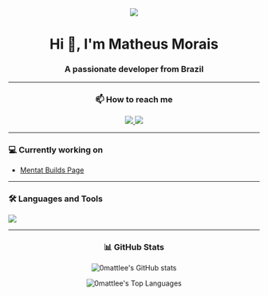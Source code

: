 <div align="center">
  <img src="https://i.imgur.com/FKLb92H.png" />
</div>

<div align="center">
  <h1>Hi 👋, I'm Matheus Morais</h1>
  <h3>A passionate developer from Brazil</h3>
</div>

---

<div align="center">
  <h3>📫 How to reach me</h3>
  <a href="https://x.com/00mattlee" target="_blank">
    <img src="https://img.shields.io/badge/Twitter-1DA1F2?style=for-the-badge&logo=twitter&logoColor=white" target="_blank" />
  </a>
  <a href="https://github.com/0mattlee" target="_blank">
    <img src="https://img.shields.io/badge/GitHub-100000?style=for-the-badge&logo=github&logoColor=white" target="_blank" />
  </a>
</div>

---

<div>
  <h3>💻 Currently working on</h3>
  <ul>
    <li><a href="https://mentat-builds-page.vercel.app">Mentat Builds Page</a></li>
  </ul>
</div>

---

<div>
  <h3>🛠️ Languages and Tools</h3>
  <p align="left">
    <img src="https://skillicons.dev/icons?i=js,ts,nodejs,html,css,py,discord,unreal,blender,lua,vscode" />
  </p>
</div>

---

<div align="center">
  <h3>📊 GitHub Stats</h3>
  <p>
    <img align="center" src="https://github-readme-stats.vercel.app/api?username=0mattlee&show_icons=true&locale=en&theme=dracula" alt="0mattlee's GitHub stats" />
  </p>
  <p>
    <img align="center" src="https://github-readme-stats.vercel.app/api/top-langs/?username=0mattlee&layout=compact&locale=en&theme=dracula" alt="0mattlee's Top Languages" />
  </p>
</div>
